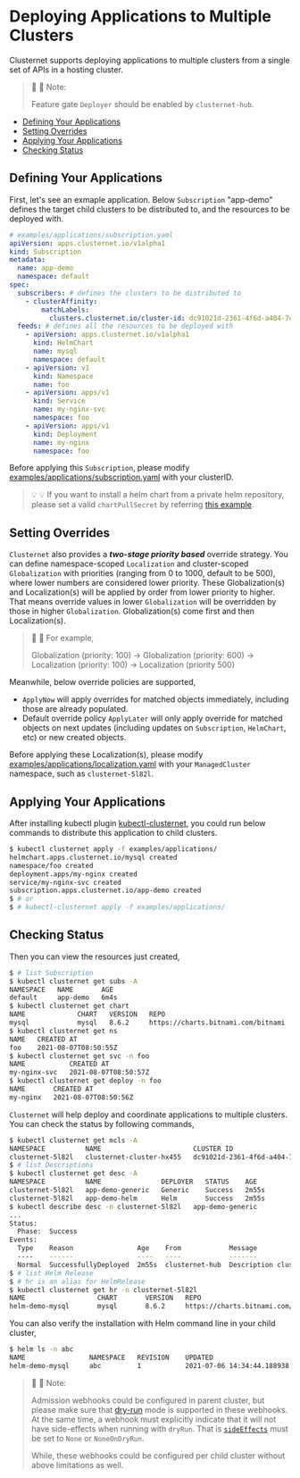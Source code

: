 # Deploying Applications to Multiple Clusters

Clusternet supports deploying applications to multiple clusters from a single set of APIs in a hosting cluster.

> :pushpin: :pushpin: Note:
>
> Feature gate `Deployer` should be enabled by `clusternet-hub`.

- [Defining Your Applications](#defining-your-applications)
- [Setting Overrides](#setting-overrides)
- [Applying Your Applications](#applying-your-applications)
- [Checking Status](#checking-status)

## Defining Your Applications

First, let's see an exmaple application. Below `Subscription` "app-demo" defines the target child clusters to be
distributed to, and the resources to be deployed with.

```yaml
# examples/applications/subscription.yaml
apiVersion: apps.clusternet.io/v1alpha1
kind: Subscription
metadata:
  name: app-demo
  namespace: default
spec:
  subscribers: # defines the clusters to be distributed to
    - clusterAffinity:
        matchLabels:
          clusters.clusternet.io/cluster-id: dc91021d-2361-4f6d-a404-7c33b9e01118 # PLEASE UPDATE THIS CLUSTER-ID TO YOURS!!!
  feeds: # defines all the resources to be deployed with
    - apiVersion: apps.clusternet.io/v1alpha1
      kind: HelmChart
      name: mysql
      namespace: default
    - apiVersion: v1
      kind: Namespace
      name: foo
    - apiVersion: apps/v1
      kind: Service
      name: my-nginx-svc
      namespace: foo
    - apiVersion: apps/v1
      kind: Deployment
      name: my-nginx
      namespace: foo
```

Before applying this `Subscription`, please
modify [examples/applications/subscription.yaml](https://github.com/clusternet/clusternet/blob/main/examples/applications/subscription.yaml)
with your clusterID.

> :bulb: :bulb:
> If you want to install a helm chart from a private helm repository, please set a valid `chartPullSecret` by referring
> [this example](../../deploy/templates/helm-chart-private-repo.yaml).

## Setting Overrides

`Clusternet` also provides a ***two-stage priority based*** override strategy. You can define
namespace-scoped `Localization` and cluster-scoped `Globalization` with priorities (ranging from 0 to 1000, default to
be 500), where lower numbers are considered lower priority. These Globalization(s) and Localization(s) will be applied
by order from lower priority to higher. That means override values in lower `Globalization` will be overridden by those
in higher `Globalization`. Globalization(s) come first and then Localization(s).

> :dizzy: :dizzy: For example,
>
> Globalization (priority: 100) -> Globalization (priority: 600) -> Localization (priority: 100) -> Localization (priority 500)

Meanwhile, below override policies are supported,

- `ApplyNow` will apply overrides for matched objects immediately, including those are already populated.
- Default override policy `ApplyLater` will only apply override for matched objects on next updates (including updates
  on `Subscription`, `HelmChart`, etc) or new created objects.

Before applying these Localization(s), please
modify [examples/applications/localization.yaml](https://github.com/clusternet/clusternet/blob/main/examples/applications/localization.yaml)
with your `ManagedCluster` namespace, such as `clusternet-5l82l`.

## Applying Your Applications

After installing kubectl plugin [kubectl-clusternet](https://github.com/clusternet/kubectl-clusternet), you could run
below commands to distribute this application to child clusters.

```bash
$ kubectl clusternet apply -f examples/applications/
helmchart.apps.clusternet.io/mysql created
namespace/foo created
deployment.apps/my-nginx created
service/my-nginx-svc created
subscription.apps.clusternet.io/app-demo created
$ # or
$ # kubectl-clusternet apply -f examples/applications/
```

## Checking Status

Then you can view the resources just created,

```bash
$ # list Subscription
$ kubectl clusternet get subs -A
NAMESPACE   NAME       AGE
default     app-demo   6m4s
$ kubectl clusternet get chart
NAME             CHART   VERSION   REPO                                 STATUS   AGE
mysql            mysql   8.6.2     https://charts.bitnami.com/bitnami   Found    71s
$ kubectl clusternet get ns
NAME   CREATED AT
foo    2021-08-07T08:50:55Z
$ kubectl clusternet get svc -n foo
NAME           CREATED AT
my-nginx-svc   2021-08-07T08:50:57Z
$ kubectl clusternet get deploy -n foo
NAME       CREATED AT
my-nginx   2021-08-07T08:50:56Z
```

`Clusternet` will help deploy and coordinate applications to multiple clusters. You can check the status by following
commands,

```bash
$ kubectl clusternet get mcls -A
NAMESPACE          NAME                       CLUSTER ID                             SYNC MODE   KUBERNETES   READYZ   AGE
clusternet-5l82l   clusternet-cluster-hx455   dc91021d-2361-4f6d-a404-7c33b9e01118   Dual        v1.21.0      true     5d22h
$ # list Descriptions
$ kubectl clusternet get desc -A
NAMESPACE          NAME               DEPLOYER   STATUS    AGE
clusternet-5l82l   app-demo-generic   Generic    Success   2m55s
clusternet-5l82l   app-demo-helm      Helm       Success   2m55s
$ kubectl describe desc -n clusternet-5l82l   app-demo-generic
...
Status:
  Phase:  Success
Events:
  Type    Reason                Age    From            Message
  ----    ------                ----   ----            -------
  Normal  SuccessfullyDeployed  2m55s  clusternet-hub  Description clusternet-5l82l/app-demo-generic is deployed successfully
$ # list Helm Release
$ # hr is an alias for HelmRelease
$ kubectl clusternet get hr -n clusternet-5l82l
NAME                  CHART       VERSION   REPO                                 STATUS     AGE
helm-demo-mysql       mysql       8.6.2     https://charts.bitnami.com/bitnami   deployed   2m55s
```

You can also verify the installation with Helm command line in your child cluster,

```bash
$ helm ls -n abc
NAME               	NAMESPACE	REVISION	UPDATED                             	STATUS  	CHART            	APP VERSION
helm-demo-mysql    	abc      	1       	2021-07-06 14:34:44.188938 +0800 CST	deployed	mysql-8.6.2      	8.0.25
```

> :pushpin: :pushpin: Note:
>
> Admission webhooks could be configured in parent cluster, but please make sure that [dry-run](https://kubernetes.io/docs/reference/access-authn-authz/extensible-admission-controllers/#side-effects) mode is supported in these webhooks. At the same time, a webhook must explicitly indicate that it will not have side-effects when running with `dryRun`. That is [`sideEffects`](https://kubernetes.io/docs/reference/access-authn-authz/extensible-admission-controllers/#side-effects) must be set to `None` or `NoneOnDryRun`.
>
> While, these webhooks could be configured per child cluster without above limitations as well.

